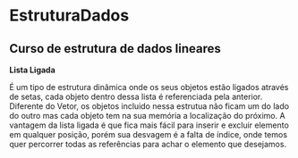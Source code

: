 # EstruturaDados
<h2>Curso de estrutura de dados lineares</h2>

<strong>Lista Ligada</strong>

É um tipo de estrutura dinâmica onde os seus objetos estão ligados através de
setas, cada objeto dentro dessa lista é referenciada pela anterior.
Diferente do Vetor, os objetos incluido nessa estrutua não ficam um do lado do outro mas 
cada objeto tem na sua memória a localização do próximo.
A vantagem da lista ligada é que fica mais fácil para inserir e excluir elemento em qualquer
posição, porém sua desvagem é a falta de índice, onde temos quer percorrer todas as referências 
para achar o elemento que desejamos.


